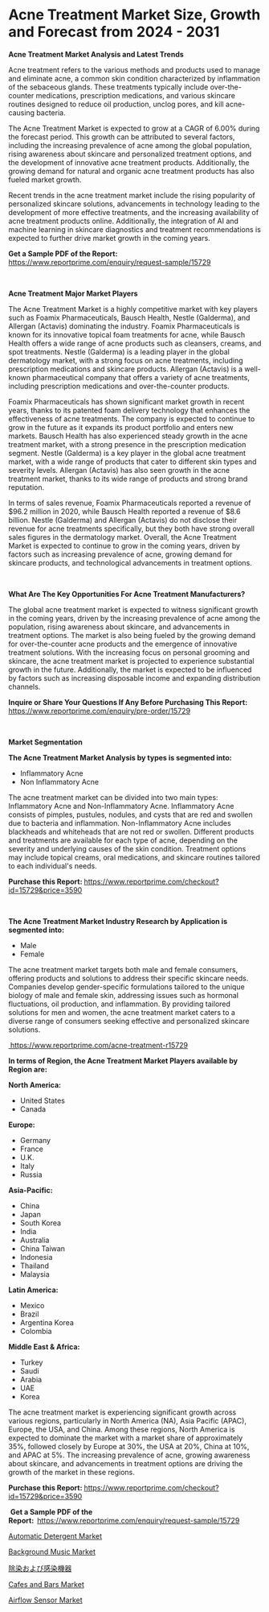 <p><h1>Acne Treatment Market Size, Growth and Forecast from 2024 - 2031</h1></p><p><strong>Acne Treatment Market Analysis and Latest Trends</strong></p>
<p><p>Acne treatment refers to the various methods and products used to manage and eliminate acne, a common skin condition characterized by inflammation of the sebaceous glands. These treatments typically include over-the-counter medications, prescription medications, and various skincare routines designed to reduce oil production, unclog pores, and kill acne-causing bacteria.</p><p>The Acne Treatment Market is expected to grow at a CAGR of 6.00% during the forecast period. This growth can be attributed to several factors, including the increasing prevalence of acne among the global population, rising awareness about skincare and personalized treatment options, and the development of innovative acne treatment products. Additionally, the growing demand for natural and organic acne treatment products has also fueled market growth.</p><p>Recent trends in the acne treatment market include the rising popularity of personalized skincare solutions, advancements in technology leading to the development of more effective treatments, and the increasing availability of acne treatment products online. Additionally, the integration of AI and machine learning in skincare diagnostics and treatment recommendations is expected to further drive market growth in the coming years.</p></p>
<p><strong>Get a Sample PDF of the Report:&nbsp;</strong> <a href="https://www.reportprime.com/enquiry/request-sample/15729">https://www.reportprime.com/enquiry/request-sample/15729</a></p>
<p>&nbsp;</p>
<p><strong>Acne Treatment Major Market Players</strong></p>
<p><p>The Acne Treatment Market is a highly competitive market with key players such as Foamix Pharmaceuticals, Bausch Health, Nestle (Galderma), and Allergan (Actavis) dominating the industry. Foamix Pharmaceuticals is known for its innovative topical foam treatments for acne, while Bausch Health offers a wide range of acne products such as cleansers, creams, and spot treatments. Nestle (Galderma) is a leading player in the global dermatology market, with a strong focus on acne treatments, including prescription medications and skincare products. Allergan (Actavis) is a well-known pharmaceutical company that offers a variety of acne treatments, including prescription medications and over-the-counter products.</p><p>Foamix Pharmaceuticals has shown significant market growth in recent years, thanks to its patented foam delivery technology that enhances the effectiveness of acne treatments. The company is expected to continue to grow in the future as it expands its product portfolio and enters new markets. Bausch Health has also experienced steady growth in the acne treatment market, with a strong presence in the prescription medication segment. Nestle (Galderma) is a key player in the global acne treatment market, with a wide range of products that cater to different skin types and severity levels. Allergan (Actavis) has also seen growth in the acne treatment market, thanks to its wide range of products and strong brand reputation.</p><p>In terms of sales revenue, Foamix Pharmaceuticals reported a revenue of $96.2 million in 2020, while Bausch Health reported a revenue of $8.6 billion. Nestle (Galderma) and Allergan (Actavis) do not disclose their revenue for acne treatments specifically, but they both have strong overall sales figures in the dermatology market. Overall, the Acne Treatment Market is expected to continue to grow in the coming years, driven by factors such as increasing prevalence of acne, growing demand for skincare products, and technological advancements in treatment options.</p></p>
<p>&nbsp;</p>
<p><strong>What Are The Key Opportunities For Acne Treatment Manufacturers?</strong></p>
<p><p>The global acne treatment market is expected to witness significant growth in the coming years, driven by the increasing prevalence of acne among the population, rising awareness about skincare, and advancements in treatment options. The market is also being fueled by the growing demand for over-the-counter acne products and the emergence of innovative treatment solutions. With the increasing focus on personal grooming and skincare, the acne treatment market is projected to experience substantial growth in the future. Additionally, the market is expected to be influenced by factors such as increasing disposable income and expanding distribution channels.</p></p>
<p><strong>Inquire or Share Your Questions If Any Before Purchasing This Report:</strong> <a href="https://www.reportprime.com/enquiry/pre-order/15729">https://www.reportprime.com/enquiry/pre-order/15729</a></p>
<p>&nbsp;</p>
<p><strong>Market Segmentation</strong></p>
<p><strong>The Acne Treatment Market Analysis by types is segmented into:</strong></p>
<p><ul><li>Inflammatory Acne</li><li>Non Inflammatory Acne</li></ul></p>
<p><p>The acne treatment market can be divided into two main types: Inflammatory Acne and Non-Inflammatory Acne. Inflammatory Acne consists of pimples, pustules, nodules, and cysts that are red and swollen due to bacteria and inflammation. Non-Inflammatory Acne includes blackheads and whiteheads that are not red or swollen. Different products and treatments are available for each type of acne, depending on the severity and underlying causes of the skin condition. Treatment options may include topical creams, oral medications, and skincare routines tailored to each individual's needs.</p></p>
<p><strong>Purchase this Report:&nbsp;</strong><a href="https://www.reportprime.com/checkout?id=15729&price=3590">https://www.reportprime.com/checkout?id=15729&price=3590</a></p>
<p>&nbsp;</p>
<p><strong>The Acne Treatment Market Industry Research by Application is segmented into:</strong></p>
<p><ul><li>Male</li><li>Female</li></ul></p>
<p><p>The acne treatment market targets both male and female consumers, offering products and solutions to address their specific skincare needs. Companies develop gender-specific formulations tailored to the unique biology of male and female skin, addressing issues such as hormonal fluctuations, oil production, and inflammation. By providing tailored solutions for men and women, the acne treatment market caters to a diverse range of consumers seeking effective and personalized skincare solutions.</p></p>
<p><a href="https://www.reportprime.com/acne-treatment-r15729">&nbsp;https://www.reportprime.com/acne-treatment-r15729</a></p>
<p><strong>In terms of Region, the Acne Treatment Market Players available by Region are:</strong></p>
<p>
    <p> <strong> North America: </strong>
        <ul>
            <li>United States</li>
            <li>Canada</li>
        </ul>
        </p> 
    <p> <strong> Europe: </strong>
        <ul>
            <li>Germany</li>
            <li>France</li>
            <li>U.K.</li>
            <li>Italy</li>
            <li>Russia</li>
        </ul>
        </p> 
    <p> <strong> Asia-Pacific: </strong>
        <ul>
            <li>China</li>
            <li>Japan</li>
            <li>South Korea</li>
            <li>India</li>
            <li>Australia</li>
            <li>China Taiwan</li>
            <li>Indonesia</li>
            <li>Thailand</li>
            <li>Malaysia</li>
        </ul>
        </p> 
    <p> <strong> Latin America: </strong>
        <ul>
            <li>Mexico</li>
            <li>Brazil</li>
            <li>Argentina Korea</li>
            <li>Colombia</li>
        </ul>
        </p> 
    <p> <strong> Middle East & Africa: </strong>
        <ul>
            <li>Turkey</li>
            <li>Saudi</li>
            <li>Arabia</li>
            <li>UAE</li>
            <li>Korea</li>
        </ul>
    </p>
    </p>
<p><p>The acne treatment market is experiencing significant growth across various regions, particularly in North America (NA), Asia Pacific (APAC), Europe, the USA, and China. Among these regions, North America is expected to dominate the market with a market share of approximately 35%, followed closely by Europe at 30%, the USA at 20%, China at 10%, and APAC at 5%. The increasing prevalence of acne, growing awareness about skincare, and advancements in treatment options are driving the growth of the market in these regions.</p></p>
<p><strong>Purchase this Report: </strong><a href="https://www.reportprime.com/checkout?id=15729&price=3590">https://www.reportprime.com/checkout?id=15729&price=3590</a></p>
<p>&nbsp;<strong>Get a Sample PDF of the Report:&nbsp;&nbsp;</strong><a href="https://www.reportprime.com/enquiry/request-sample/15729">https://www.reportprime.com/enquiry/request-sample/15729</a></p>
<p><strong></strong></p>
<p><p><a href="https://issuu.com/reportprime-2/docs/automatic-detergent-market-size-2030.pptx">Automatic Detergent Market</a></p><p><a href="https://issuu.com/reportprime-2/docs/background-music-market-size-2030.pptx">Background Music Market</a></p><p><a href="https://github.com/andym141978/Market-Research-Report-List-1/blob/main/360658481931.md">除染および感染機器</a></p><p><a href="https://github.com/joannagoyvaerts/Market-Research-Report-List-2/blob/main/cafes-and-bars-market.md">Cafes and Bars Market</a></p><p><a href="https://www.linkedin.com/pulse/airflow-sensor-market-size-trends-complete-industry-overview-onsrf">Airflow Sensor Market</a></p></p>